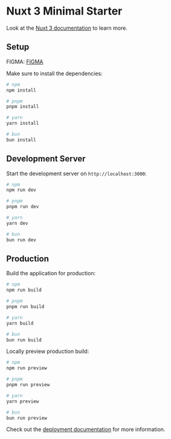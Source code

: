 # Nuxt 3 Minimal Starter

Look at the [Nuxt 3 documentation](https://nuxt.com/docs/getting-started/introduction) to learn more.

## Setup

FIGMA:
[FIGMA](https://www.figma.com/file/C7XVheDTlnjrngg1OpJ4zW/Dental-website-homepage-%7C-Landing-Page-Figma-(Community)?type=design&node-id=1-2&mode=design&t=1VgS75G3Rcpjds6Q-0)

Make sure to install the dependencies:

```bash
# npm
npm install

# pnpm
pnpm install

# yarn
yarn install

# bun
bun install
```

## Development Server

Start the development server on `http://localhost:3000`:

```bash
# npm
npm run dev

# pnpm
pnpm run dev

# yarn
yarn dev

# bun
bun run dev
```

## Production

Build the application for production:

```bash
# npm
npm run build

# pnpm
pnpm run build

# yarn
yarn build

# bun
bun run build
```

Locally preview production build:

```bash
# npm
npm run preview

# pnpm
pnpm run preview

# yarn
yarn preview

# bun
bun run preview
```

Check out the [deployment documentation](https://nuxt.com/docs/getting-started/deployment) for more information.
